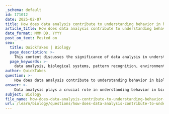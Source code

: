 ```yaml
---
_schema: default
id: 171012
date: 2025-02-07
title: How does data analysis contribute to understanding behavior in biological systems?
article_title: How does data analysis contribute to understanding behavior in biological systems?
date_format: MMM DD, YYYY
post_on_text: Posted on
seo:
  title: QuickTakes | Biology
  page_description: >-
    This content discusses the significance of data analysis in understanding behavior in biological systems, highlighting its contributions to pattern recognition, modeling, and conservation efforts.
  page_keywords: >-
    data analysis, biological systems, pattern recognition, environmental influences, behavioral ecology, simulation, population viability analysis, statistical methods, cost-benefit analysis
author: QuickTakes
question: >-
    How does data analysis contribute to understanding behavior in biological systems?
answer: >-
    Data analysis plays a crucial role in understanding behavior in biological systems by employing statistical and computational methods to interpret complex biological data. Here are several key contributions of data analysis to this field:\n\n1. **Pattern Recognition**: Data analysis helps identify patterns and trends within biological data, such as population dynamics, genetic variation, and ecological interactions. For instance, researchers can analyze data on mating behaviors to understand how different strategies (e.g., monogamy, polygyny, polyandry) affect reproductive success and population structure.\n\n2. **Modeling Environmental Influences**: By analyzing data, researchers can model the effects of environmental changes on species distributions and behaviors. This is particularly important in the context of climate change, habitat loss, and other anthropogenic factors that influence reproductive strategies and survival.\n\n3. **Behavioral Ecology**: Data analysis allows for the examination of behavioral traits as they relate to fitness and survival. For example, researchers can analyze the costs and benefits of different mating strategies using statistical models to determine which behaviors maximize reproductive success under varying environmental conditions.\n\n4. **Simulation and Visualization**: Advanced data analysis techniques, including simulation tools, enable researchers to visualize complex interactions within biological systems. This can include modeling evolutionary dynamics using game theory, where the payoffs of different strategies can be analyzed to predict outcomes in cooperation and competition.\n\n5. **Population Viability Analysis (PVA)**: In conservation biology, data analysis is essential for assessing the risk of extinction for populations over time. PVA uses mathematical frameworks to predict population growth rates and the impact of various threats, helping conservationists prioritize species and allocate resources effectively.\n\n6. **Statistical Methods**: Techniques such as structural equation modeling and latent class analysis can be employed to understand the interdependencies and dynamics of risk factors affecting behavior and reproductive success. These methods help in capturing the complexity of biological systems and the interactions between different variables.\n\n7. **Cost-Benefit Analysis**: Data analysis facilitates the application of cost-benefit analysis frameworks to behavioral studies, allowing researchers to quantify the trade-offs associated with different behaviors. This is crucial for understanding how animals optimize their behaviors in response to environmental pressures.\n\nIn summary, data analysis is integral to understanding behavior in biological systems as it provides the tools necessary to interpret complex data, model interactions, and predict outcomes. This understanding is essential for advancing knowledge in evolutionary biology, behavioral ecology, and conservation efforts.
subject: Biology
file_name: how-does-data-analysis-contribute-to-understanding-behavior-in-biological-systems.md
url: /learn/biology/questions/how-does-data-analysis-contribute-to-understanding-behavior-in-biological-systems
---
```


&nbsp;